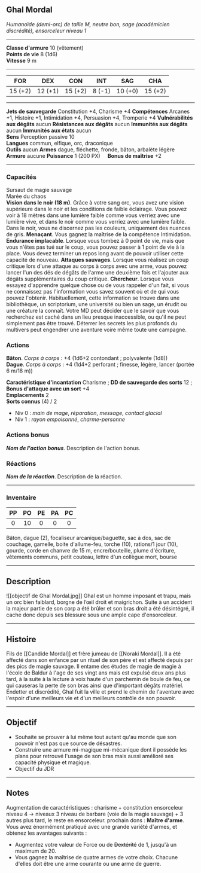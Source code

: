 ## Ghal Mordal
*Humanoïde (demi-orc) de taille M, neutre bon, sage (académicien discrédité), ensorceleur niveau 1*
___
**Classe d'armure** 10 (vêtement)  
**Points de vie** 8 (1d6)  
**Vitesse** 9 m  
___

| FOR     | DEX     | CON     | INT    | SAG     | CHA     |
| ------- | ------- | ------- | ------ | ------- | ------- |
| 15 (+2) | 12 (+1) | 15 (+2) | 8 (-1) | 10 (+0) | 15 (+2) |
___
**Jets de sauvegarde** Constitution +4, Charisme +4
**Compétences** Arcanes +1, Histoire +1, Intimidation +4, Persuasion +4, Tromperie +4
**Vulnérabilités aux dégâts** aucun
**Résistances aux dégâts** aucun
**Immunités aux dégâts** aucun
**Immunités aux états** aucun  
**Sens**  Perception passive 10  
**Langues** commun, elfique, orc, draconique  
**Outils** aucun
**Armes** dague, fléchette, fronde, bâton, arbalète légère
**Armure** aucune
**Puissance** 1 (200 PX)     **Bonus de maîtrise** +2  
___
### Capacités
Sursaut de magie sauvage  
Marée du chaos  
**Vision dans le noir (18 m)**. Grâce à votre sang orc, vous avez une vision supérieure dans le noir et les conditions de faible éclairage. Vous pouvez voir à 18 mètres dans une lumière faible comme vous verriez avec une lumière vive, et dans le noir comme vous verriez avec une lumière faible. Dans le noir, vous ne discernez pas les couleurs, uniquement des nuances de gris.
**Menaçant**. Vous gagnez la maîtrise de la compétence Intimidation.
**Endurance implacable**. Lorsque vous tombez à 0 point de vie, mais que vous n'êtes pas tué sur le coup, vous pouvez passer à 1 point de vie à la place. Vous devez terminer un repos long avant de pouvoir utiliser cette capacité de nouveau.
**Attaques sauvages**. Lorsque vous réalisez un coup critique lors d'une attaque au corps à corps avec une arme, vous pouvez lancer l'un des dés de dégâts de l'arme une deuxième fois et l'ajouter aux dégâts supplémentaires du coup critique.
**Chercheur**. Lorsque vous essayez d'apprendre quelque chose ou de vous rappeler d'un fait, si vous ne connaissez pas l'information vous savez souvent où et de qui vous pouvez l'obtenir. Habituellement, cette information se trouve dans une bibliothèque, un scriptorium, une université ou bien un sage, un érudit ou une créature la connaît. Votre MD peut décider que le savoir que vous recherchez est caché dans un lieu presque inaccessible, ou qu'il ne peut simplement pas être trouvé. Déterrer les secrets les plus profonds du multivers peut engendrer une aventure voire même toute une campagne.

### Actions
**Bâton**. _Corps à corps_ : +4 (1d6+2 contondant ; polyvalente (1d8))  
**Dague**. _Corps à corps_ : +4 (1d4+2 perforant ; finesse, légère, lancer (portée 6 m/18 m))

**Caractéristique d'incantation** Charisme ; **DD de sauvegarde des sorts** 12 ; **Bonus d'attaque avec un sort** +4  
**Emplacements** 2  
**Sorts connus** (4) / 2  
- Niv 0 : _main de mage_, _réparation_, _message_, _contact glacial_  
- Niv 1 : _rayon empoisonné_, _charme-personne_

### Actions bonus
***Nom de l'action bonus***. Description de l'action bonus.  

### Réactions
***Nom de la réaction***. Description de la réaction.  

___
### Inventaire
| PP  | PO  | PE  | PA  | PC  |
| :-: | :-: | :-: | :-: | :-: |
|  0  | 10  |  0  |  0  |  0  |
Bâton, dague (2), focaliseur arcanique/baguette, sac à dos, sac de couchage, gamelle, boite d'allume-feu, torche (10), rations/1 jour (10), gourde, corde en chanvre de 15 m, encre/bouteille, plume d'écriture, vêtements communs, petit couteau, lettre d'un collègue mort, bourse
___
## Description
![[objectif de Ghal Mordal.jpg]]
Ghal est un homme imposant et trapu, mais un orc bien faiblard, borgne de l’œil droit et maigrichon. Suite à un accident la majeur partie de son corp a été brûler et son bras droit a été désintégré, il cache donc depuis ses blessure sous une ample cape d'ensorceleur.
___
## Histoire
Fils de [[Candide Mordal]] et frère jumeau de [[Noraki Mordal]]. Il a été affecté dans son enfance par un rituel de son père et est affecté depuis par des pics de magie sauvage. Il entame des études de magie de magie à l'école de Baldur à l'age de ses vingt ans mais est expulsé deux ans plus tard, à la suite à la lecture à voix haute d'un parchemin de boule de feu, ce qui causeras la perte de son bras ainsi que d'important dégâts matériel.
Endetter et discrédité, Ghal fuit la ville et prend le chemin de l'aventure avec l'espoir d'une meilleurs vie et d'un meilleurs contrôle de son pouvoir.
___
## Objectif
- Souhaite se prouver à lui même tout autant qu'au monde que son pouvoir n'est pas que source de désastres.
- Construire une armure mi-magique mi-mécanique dont il possède les plans pour retrouvé l'usage de son bras mais aussi amélioré ses capacité physique et magique.
- Objectif du JDR
___
## Notes
Augmentation de caractéristiques : charisme + constitution
ensorceleur niveau 4 -> niveaux 3 niveau de barbare (voie de la magie sauvage) + 3 autres plus tard, le reste en ensorceleur.
prochain dons : 
**Maître d'arme**. Vous avez énormément pratiqué avec une grande variété d'armes, et obtenez les avantages suivants : 
- Augmentez votre valeur de Force ou de ~~Dextérité~~ de 1, jusqu'à un maximum de 20. 
- Vous gagnez la maîtrise de quatre armes de votre choix. Chacune d'elles doit être une arme courante ou une arme de guerre.